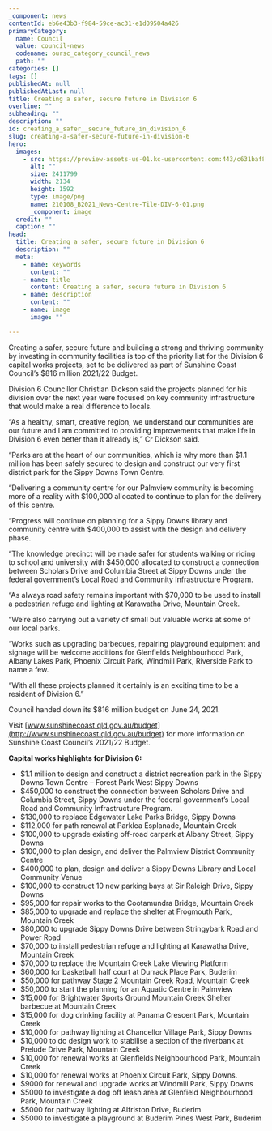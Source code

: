 ```yaml
---
_component: news
contentId: eb6e43b3-f984-59ce-ac31-e1d09504a426
primaryCategory:
  name: Council
  value: council-news
  codename: oursc_category_council_news
  path: ""
categories: []
tags: []
publishedAt: null
publishedAtLast: null
title: Creating a safer, secure future in Division 6
overline: ""
subheading: ""
description: ""
id: creating_a_safer__secure_future_in_division_6
slug: creating-a-safer-secure-future-in-division-6
hero:
  images:
    - src: https://preview-assets-us-01.kc-usercontent.com:443/c631baf8-1b46-001f-580c-d0001b68b4a8/c1031281-8fff-4796-8666-44f6f266cccb/210108_B2021_News-Centre-Tile-DIV-6-01.png
      alt: ""
      size: 2411799
      width: 2134
      height: 1592
      type: image/png
      name: 210108_B2021_News-Centre-Tile-DIV-6-01.png
      _component: image
  credit: ""
  caption: ""
head:
  title: Creating a safer, secure future in Division 6
  description: ""
  meta:
    - name: keywords
      content: ""
    - name: title
      content: Creating a safer, secure future in Division 6
    - name: description
      content: ""
    - name: image
      image: ""

---
```

Creating a safer, secure future and building a strong and thriving community by investing in community facilities is top of the priority list for the Division 6 capital works projects, set to be delivered as part of Sunshine Coast Council’s $816 million 2021/22 Budget.

Division 6 Councillor Christian Dickson said the projects planned for his division over the next year were focused on key community infrastructure that would make a real difference to locals.

“As a healthy, smart, creative region, we understand our communities are our future and I am committed to providing improvements that make life in Division 6 even better than it already is,” Cr Dickson said.

“Parks are at the heart of our communities, which is why more than $1.1 million has been safely secured to design and construct our very first district park for the Sippy Downs Town Centre.

“Delivering a community centre for our Palmview community is becoming more of a reality with $100,000 allocated to continue to plan for the delivery of this centre.

“Progress will continue on planning for a Sippy Downs library and community centre with $400,000 to assist with the design and delivery phase.

“The knowledge precinct will be made safer for students walking or riding to school and university with $450,000 allocated to construct a connection between Scholars Drive and Columbia Street at Sippy Downs under the federal government’s Local Road and Community Infrastructure Program.

“As always road safety remains important with $70,000 to be used to install a pedestrian refuge and lighting at Karawatha Drive, Mountain Creek.

“We’re also carrying out a variety of small but valuable works at some of our local parks.

“Works such as upgrading barbecues, repairing playground equipment and signage will be welcome additions for Glenfields Neighbourhood Park, Albany Lakes Park, Phoenix Circuit Park, Windmill Park, Riverside Park to name a few.

“With all these projects planned it certainly is an exciting time to be a resident of Division 6.”

Council handed down its $816 million budget on June 24, 2021.

Visit [www.sunshinecoast.qld.gov.au/budget](http://www.sunshinecoast.qld.gov.au/budget)
&#x20;for more information on Sunshine Coast Council’s 2021/22 Budget.

**Capital works highlights for Division 6:**

*   $1.1 million to design and construct a district recreation park in the Sippy Downs Town Centre – Forest Park West Sippy Downs
*   $450,000 to construct the connection between Scholars Drive and Columbia Street, Sippy Downs under the federal government’s Local Road and Community Infrastructure Program.
*   $130,000 to replace Edgewater Lake Parks Bridge, Sippy Downs
*   $112,000 for path renewal at Parklea Esplanade, Mountain Creek
*   $100,000 to upgrade existing off-road carpark at Albany Street, Sippy Downs
*   $100,000 to plan design, and deliver the Palmview District Community Centre
*   $400,000 to plan, design and deliver a Sippy Downs Library and Local Community Venue
*   $100,000 to construct 10 new parking bays at Sir Raleigh Drive, Sippy Downs
*   $95,000 for repair works to the Cootamundra Bridge, Mountain Creek
*   $85,000 to upgrade and replace the shelter at Frogmouth Park, Mountain Creek
*   $80,000 to upgrade Sippy Downs Drive between Stringybark Road and Power Road
*   $70,000 to install pedestrian refuge and lighting at Karawatha Drive, Mountain Creek
*   $70,000 to replace the Mountain Creek Lake Viewing Platform
*   $60,000 for basketball half court at Durrack Place Park, Buderim
*   $50,000 for pathway Stage 2 Mountain Creek Road, Mountain Creek
*   $50,000 to start the planning for an Aquatic Centre in Palmview
*   $15,000 for Brightwater Sports Ground Mountain Creek Shelter barbecue at Mountain Creek
*   $15,000 for dog drinking facility at Panama Crescent Park, Mountain Creek
*   $10,000 for pathway lighting at Chancellor Village Park, Sippy Downs
*   $10,000 to do design work to stabilise a section of the riverbank at Prelude Drive Park, Mountain Creek
*   $10,000 for renewal works at Glenfields Neighbourhood Park, Mountain Creek
*   $10,000 for renewal works at Phoenix Circuit Park, Sippy Downs.
*   $9000 for renewal and upgrade works at Windmill Park, Sippy Downs
*   $5000 to investigate a dog off leash area at Glenfield Neighbourhood Park, Mountain Creek
*   $5000 for pathway lighting at Alfriston Drive, Buderim
*   $5000 to investigate a playground at Buderim Pines West Park, Buderim
